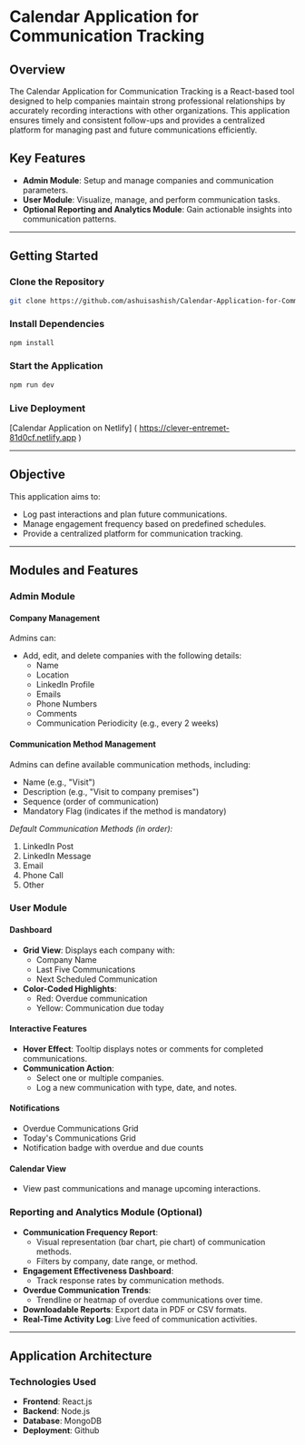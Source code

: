 # Calendar Application for Communication Tracking

## Overview

The Calendar Application for Communication Tracking is a React-based tool designed to help companies maintain strong professional relationships by accurately recording interactions with other organizations. This application ensures timely and consistent follow-ups and provides a centralized platform for managing past and future communications efficiently.

## Key Features

- **Admin Module**: Setup and manage companies and communication parameters.
- **User Module**: Visualize, manage, and perform communication tasks.
- **Optional Reporting and Analytics Module**: Gain actionable insights into communication patterns.

---

## Getting Started

### Clone the Repository

```bash
git clone https://github.com/ashuisashish/Calendar-Application-for-Communication-Tracking.git
```

### Install Dependencies

```bash
npm install
```

### Start the Application

```bash
npm run dev
```

### Live Deployment

[Calendar Application on Netlify] ( https://clever-entremet-81d0cf.netlify.app )

---

## Objective

This application aims to:

- Log past interactions and plan future communications.
- Manage engagement frequency based on predefined schedules.
- Provide a centralized platform for communication tracking.

---

## Modules and Features

### Admin Module

#### Company Management

Admins can:

- Add, edit, and delete companies with the following details:
  - Name
  - Location
  - LinkedIn Profile
  - Emails
  - Phone Numbers
  - Comments
  - Communication Periodicity (e.g., every 2 weeks)

#### Communication Method Management

Admins can define available communication methods, including:

- Name (e.g., "Visit")
- Description (e.g., "Visit to company premises")
- Sequence (order of communication)
- Mandatory Flag (indicates if the method is mandatory)

_Default Communication Methods (in order):_
1. LinkedIn Post
2. LinkedIn Message
3. Email
4. Phone Call
5. Other

### User Module

#### Dashboard

- **Grid View**: Displays each company with:
  - Company Name
  - Last Five Communications
  - Next Scheduled Communication
- **Color-Coded Highlights**:
  - Red: Overdue communication
  - Yellow: Communication due today

#### Interactive Features

- **Hover Effect**: Tooltip displays notes or comments for completed communications.
- **Communication Action**:
  - Select one or multiple companies.
  - Log a new communication with type, date, and notes.

#### Notifications

- Overdue Communications Grid
- Today's Communications Grid
- Notification badge with overdue and due counts

#### Calendar View

- View past communications and manage upcoming interactions.

### Reporting and Analytics Module (Optional)

- **Communication Frequency Report**:
  - Visual representation (bar chart, pie chart) of communication methods.
  - Filters by company, date range, or method.
- **Engagement Effectiveness Dashboard**:
  - Track response rates by communication methods.
- **Overdue Communication Trends**:
  - Trendline or heatmap of overdue communications over time.
- **Downloadable Reports**: Export data in PDF or CSV formats.
- **Real-Time Activity Log**: Live feed of communication activities.

---

## Application Architecture

### Technologies Used

- **Frontend**: React.js
- **Backend**: Node.js
- **Database**: MongoDB
- **Deployment**: Github

